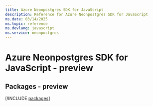 ```yaml
---
title: Azure Neonpostgres SDK for JavaScript
description: Reference for Azure Neonpostgres SDK for JavaScript
ms.date: 03/14/2025
ms.topic: reference
ms.devlang: javascript
ms.service: neonpostgres
---
```

# Azure Neonpostgres SDK for JavaScript - preview
## Packages - preview
[!INCLUDE [packages](neonpostgres-index.md)]